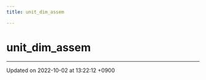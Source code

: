 ```yaml
---
title: unit_dim_assem

---
```


# unit_dim_assem








-------------------------------

Updated on 2022-10-02 at 13:22:12 +0900